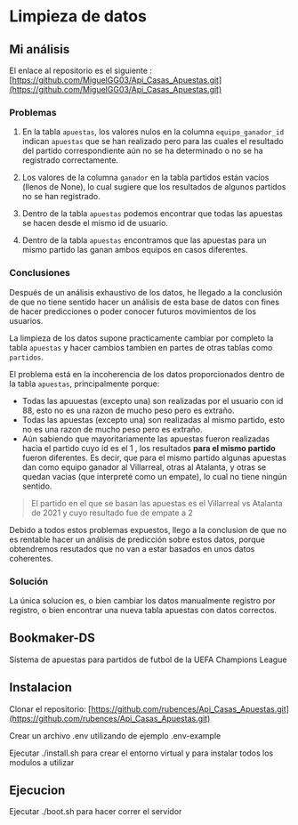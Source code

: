 # Limpieza de datos

## Mi análisis

El enlace al repositorio es el siguiente : [https://github.com/MiguelGG03/Api_Casas_Apuestas.git](https://github.com/MiguelGG03/Api_Casas_Apuestas.git)

### Problemas

1. En la tabla `apuestas`, los valores nulos en la columna `equipo_ganador_id` indican `apuestas` que se han realizado pero para las cuales el resultado del partido correspondiente aún no se ha determinado o no se ha registrado correctamente.

2. Los valores de la columna `ganador` en la tabla partidos están vacíos (llenos de None), lo cual sugiere que los resultados de algunos partidos no se han registrado.

3. Dentro de la tabla `apuestas` podemos encontrar que todas las apuestas se hacen desde el mismo id de usuario.

4. Dentro de la tabla `apuestas` encontramos que las apuestas para un mismo partido las ganan ambos equipos en casos diferentes.

### Conclusiones

Después de un análisis exhaustivo de los datos, he llegado a la conclusión de que no tiene sentido hacer un análisis de esta base de datos con fines de hacer predicciones o poder conocer futuros movimientos de los usuarios.

La limpieza de los datos supone practicamente cambiar por completo la tabla `apuestas` y hacer cambios tambien en partes de otras tablas como `partidos`.

El problema está en la incoherencia de los datos proporcionados dentro de la tabla `apuestas`, principalmente porque:

- Todas las apuuestas (excepto una) son realizadas por el usuario con id 88, esto no es una razon de mucho peso pero es extraño.
- Todas las apuestas (excepto una) son realizadas al mismo partido, esto no es una razon de mucho peso pero es extraño.
- Aún sabiendo que mayoritariamente las apuestas fueron realizadas hacia el partido cuyo id es el 1 , los resultados __para el mismo partido__ fueron diferentes. Es decir, que para el mismo partido algunas apuestas dan como equipo ganador al Villarreal, otras al Atalanta, y otras se quedan vacias (que interpreté como un empate), lo cual no tiene ningún sentido.

> El partido en el que se basan las apuestas es el Villarreal vs Atalanta de 2021 y cuyo resultado fue de empate a 2

Debido a todos estos problemas expuestos, llego a la conclusion de que no es rentable hacer un análisis de predicción sobre estos datos, porque obtendremos resutados que no van a estar basados en unos datos coherentes.

### Solución

La única solucion es, o bien cambiar los datos manualmente registro por registro, o bien encontrar una nueva tabla apuestas con datos correctos.

## Bookmaker-DS

Sistema de apuestas para partidos de futbol de la UEFA Champions League

## Instalacion

Clonar el repositorio: [https://github.com/rubences/Api_Casas_Apuestas.git](https://github.com/rubences/Api_Casas_Apuestas.git)

Crear un archivo .env utilizando de ejemplo .env-example

Ejecutar ./install.sh para crear el entorno virtual y para instalar todos los modulos a utilizar

## Ejecucion

Ejecutar ./boot.sh para hacer correr el servidor
